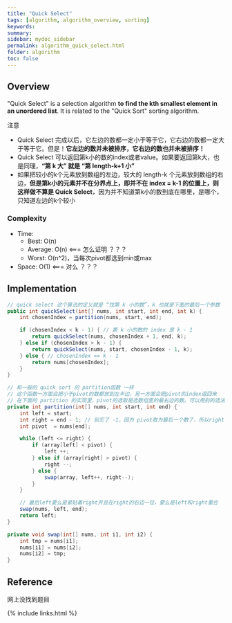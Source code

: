 ```yaml
---
title: "Quick Select"
tags: [algorithm, algorithm_overview, sorting]
keywords:
summary:
sidebar: mydoc_sidebar
permalink: algorithm_quick_select.html
folder: algorithm
toc: false
---
```


## Overview
"Quick Select" is a selection algorithm **to find the kth smallest element in an unordered list**. 
It is related to the "Quick Sort" sorting algorithm.

注意
* Quick Select 完成以后，它左边的数都一定小于等于它，它右边的数都一定大于等于它。但是！**它左边的数并未被排序，它右边的数也并未被排序！**
* Quick Select 可以返回第k小的数的index或者value。如果要返回第k大，也是同理，**“第 k 大” 就是 “第 length-k+1 小”**
* 如果把较小的k个元素放到数组的左边，较大的 length-k 个元素放到数组的右边，**但是第k小的元素并不在分界点上，即并不在 index = k-1 的位置上，则这样做不算是 Quick Select**，因为并不知道第k小的数到底在哪里，是哪个，只知道左边的k个较小

### Complexity
* Time: 
  * Best: O(n)
  * Average: O(n) <=== 怎么证明 ？？？
  * Worst: O(n^2)，当每次pivot都选到min或max
* Space: O(1) <=== 对么 ？？？
  
## Implementation
```java
// quick select 这个算法的定义就是 “找第 k 小的数”，k 也就是下面的最后一个参数
public int quickSelect(int[] nums, int start, int end, int k) {
    int chosenIndex = partition(nums, start, end);

    if (chosenIndex < k - 1) { // 第 k 小的数的 index 是 k - 1
        return quickSelect(nums, chosenIndex + 1, end, k);
    } else if (chosenIndex > k - 1) {
        return quickSelect(nums, start, chosenIndex - 1, k);
    } else { // chosenIndex == k - 1
        return nums[chosenIndex];
    }
}

// 和一般的 quick sort 的 partition函数 一样
// 这个函数一方面会把小于pivot的数都放到左半边，另一方面会把pivot的index返回来
// 在下面的 partition 的实现里，pivot的选取是选数组里的最右边的数。可以用别的选法，比如随机
private int partition(int[] nums, int start, int end) {
    int left = start;
    int right = end - 1; // 别忘了 -1，因为 pivot取为最后一个数了，所以right只能取为倒数第二个
    int pivot  = nums[end];

    while (left <= right) {
        if (array[left] < pivot) {
            left ++;
        } else if (array[right] > pivot) {
            right --;
        } else {
            swap(array, left++, right--);
        }
    }

    // 最后left要么是紧贴着right并且在right的右边一位，要么是left和right重合
    swap(nums, left, end);
    return left;
}

private void swap(int[] nums, int i1, int i2) {
    int tmp = nums[i1];
    nums[i1] = nums[i2];
    nums[i2] = tmp;
}
```

## Reference
网上没找到题目

{% include links.html %}
